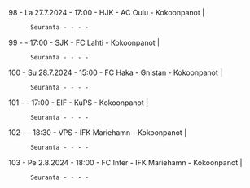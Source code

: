 98 - La 27.7.2024 - 17:00 - HJK - AC Oulu - Kokoonpanot |
        
        
          Seuranta - - - -
99 -  - 17:00 - SJK - FC Lahti - Kokoonpanot |
        
        
          Seuranta - - - -
100 - Su 28.7.2024 - 15:00 - FC Haka - Gnistan - Kokoonpanot |
        
        
          Seuranta - - - -
101 -  - 17:00 - EIF - KuPS - Kokoonpanot |
        
        
          Seuranta - - - -
102 -  - 18:30 - VPS - IFK Mariehamn - Kokoonpanot |
        
        
          Seuranta - - - -
103 - Pe 2.8.2024 - 18:00 - FC Inter - IFK Mariehamn - Kokoonpanot |
        
        
          Seuranta - - - -
